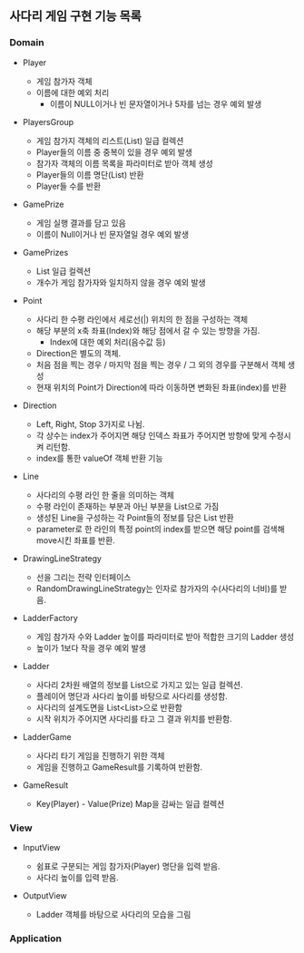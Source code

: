 ## 사다리 게임 구현 기능 목록

### Domain

* Player
    * 게임 참가자 객체
    * 이름에 대한 예외 처리
        * 이름이 NULL이거나 빈 문자열이거나 5자를 넘는 경우 예외 발생

* PlayersGroup
    * 게임 참가지 객체의 리스트(List<Player>) 일급 컬렉션
    * Player들의 이름 중 중복이 있을 경우 예외 발생
    * 참가자 객체의 이름 목록을 파라미터로 받아 객체 생성
    * Player들의 이름 명단(List<String>) 반환
    * Player들 수를 반환
    
* GamePrize
    * 게임 실행 결과를 담고 있음
    * 이름이 Null이거나 빈 문자열일 경우 예외 발생

* GamePrizes
    * List<GamePrize> 일급 컬렉션
    * 개수가 게임 참가자와 일치하지 않을 경우 예외 발생

* Point
    * 사다리 한 수평 라인에서 세로선(|) 위치의 한 점을 구성하는 객체
    * 해당 부분의 x축 좌표(Index)와 해당 점에서 갈 수 있는 방향을 가짐.
        * Index에 대한 예외 처리(음수값 등)
    * Direction은 별도의 객체.
    * 처음 점을 찍는 경우 / 마지막 점을 찍는 경우 / 그 외의 경우를 구분해서 객체 생성
    * 현재 위치의 Point가 Direction에 따라 이동하면 변화된 좌표(index)를 반환
    
* Direction
    * Left, Right, Stop 3가지로 나뉨.
    * 각 상수는 index가 주어지면 해당 인덱스 좌표가 주어지면 방향에 맞게 수정시켜 리턴함.
    * index를 통한 valueOf 객체 반환 기능
    
* Line
    * 사다리의 수평 라인 한 줄을 의미하는 객체
    * 수평 라인이 존재하는 부분과 아닌 부분을 List<Point>으로 가짐
    * 생성된 Line을 구성하는 각 Point들의 정보를 담은 List<Boolean> 반환
    * parameter로 한 라인의 특정 point의 index를 받으면 해당 point를 검색해 move시킨 좌표를 반환.
    
 * DrawingLineStrategy
    * 선을 그리는 전략 인터페이스
    * RandomDrawingLineStrategy는 인자로 참가자의 수(사다리의 너비)를 받음.

* LadderFactory
    * 게임 참가자 수와 Ladder 높이를 파라미터로 받아 적합한 크기의 Ladder 생성
    * 높이가 1보다 작을 경우 예외 발생
    
* Ladder
    * 사다리 2차원 배열의 정보를 List<Line>으로 가지고 있는 일급 컬렉션.
    * 플레이어 명단과 사다리 높이를 바탕으로 사다리를 생성함.
    * 사다리의 설계도면을 List<List<Boolean>>으로 반환함
    * 시작 위치가 주어지면 사다리를 타고 그 결과 위치를 반환함.

* LadderGame
    * 사다리 타기 게임을 진행하기 위한 객체
    * 게임을 진행하고 GameResult를 기록하여 반환함.
    
* GameResult
    * Key(Player) - Value(Prize) Map을 감싸는 일급 컬렉션
        
### View

* InputView
    * 쉼표로 구분되는 게임 참가자(Player) 명단을 입력 받음.
    * 사다리 높이를 입력 받음.
    
* OutputView
    * Ladder 객체를 바탕으로 사다리의 모습을 그림
    
### Application
